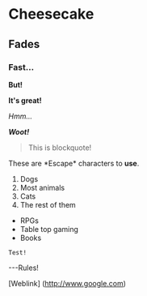 # Cheesecake
## Fades
### Fast...
**But!**

**It's great!**

_Hmm..._

**_Woot!_**

> This is blockquote!

These are \*Escape\* characters to **use**.

1. Dogs
2. Most animals
3. Cats
4. The rest of them

- RPGs
- Table top gaming
- Books

`Test!`

---Rules!

[Weblink] (http://www.google.com)

